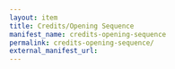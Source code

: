 ```yaml
---
layout: item
title: Credits/Opening Sequence
manifest_name: credits-opening-sequence
permalink: credits-opening-sequence/
external_manifest_url: 
---
```

<!-- Add an essay or interpretive material below this line,
using HTML or markdown.  Do not modify this file above this line -->
